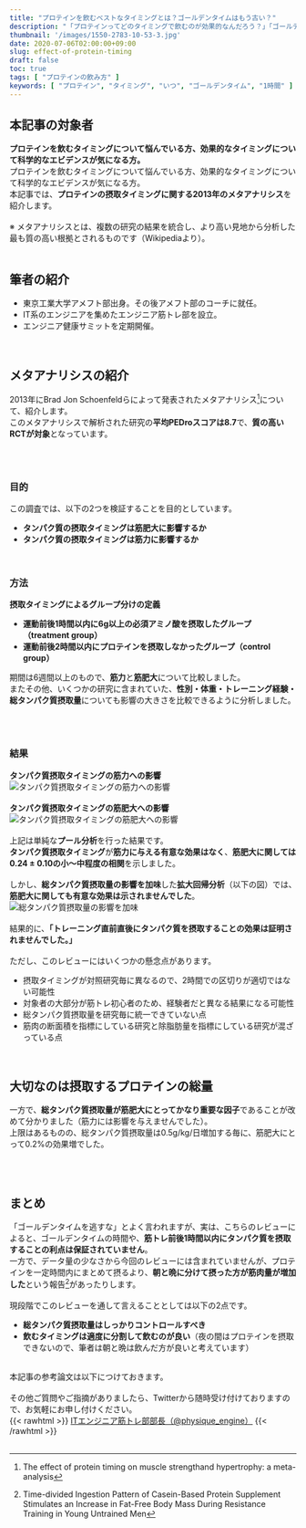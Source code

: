 ```yaml
---
title: "プロテインを飲むベストなタイミングとは？ゴールデンタイムはもう古い？"
description: "「プロテインってどのタイミングで飲むのが効果的なんだろう？」「ゴールデンタイムって何時間なの？」と思ったことはありませんか？今回はプロテインの摂取タイミングに関する2013年のメタアナリシスを紹介します。プロテインを飲むタイミングについて悩んでいる方、最新のエビデンスに興味がある方は是非記事をご覧ください。"
thumbnail: '/images/1550-2783-10-53-3.jpg'
date: 2020-07-06T02:00:00+09:00
slug: effect-of-protein-timing
draft: false
toc: true
tags: [ "プロテインの飲み方" ]
keywords: [ "プロテイン", "タイミング", "いつ", "ゴールデンタイム", "1時間" ]
---
```


## 本記事の対象者
<b>プロテインを飲むタイミングについて悩んでいる方、効果的なタイミングについて科学的なエビデンスが気になる方。</b><br>
プロテインを飲むタイミングについて悩んでいる方、効果的なタイミングについて科学的なエビデンスが気になる方。<br>
本記事では、<b>プロテインの摂取タイミングに関する2013年のメタアナリシス</b>を紹介します。<br>
<br>
※ メタアナリシスとは、複数の研究の結果を統合し、より高い見地から分析した最も質の高い根拠とされるものです（Wikipediaより）。
<br>
<br>

## 筆者の紹介
<ul>
  <li>東京工業大学アメフト部出身。その後アメフト部のコーチに就任。</li>
  <li>IT系のエンジニアを集めたエンジニア筋トレ部を設立。</li>
  <li>エンジニア健康サミットを定期開催。</li>
</ul>
<br>

## メタアナリシスの紹介
2013年にBrad Jon Schoenfeldらによって発表されたメタアナリシス[^1]について、紹介します。<br>
このメタアナリシスで解析された研究の<b>平均PEDroスコアは8.7</b>で、<b>質の高いRCTが対象</b>となっています。<br>

[^1]: The effect of protein timing on muscle strengthand hypertrophy: a meta-analysis

<br>
<br>

### 目的
この調査では、以下の2つを検証することを目的としています。<br>

- <b>タンパク質の摂取タイミングは筋肥大に影響するか</b>
- <b>タンパク質の摂取タイミングは筋力に影響するか</b>

<br>

### 方法

<b>摂取タイミングによるグループ分けの定義</b>

- <b>運動前後1時間以内に6g以上の必須アミノ酸を摂取したグループ（treatment group）</b>
- <b>運動前後2時間以内にプロテインを摂取しなかったグループ（control group）</b>

期間は6週間以上のもので、<b>筋力</b>と<b>筋肥大</b>について比較しました。<br>
またその他、いくつかの研究に含まれていた、<b>性別・体重・トレーニング経験・総タンパク質摂取量</b>についても影響の大きさを比較できるように分析しました。

<br>
<br>

### 結果

<b>タンパク質摂取タイミングの筋力への影響</b><br>
<img src="/images/1550-2783-10-53-1.jpg" alt="タンパク質摂取タイミングの筋力への影響" />
<br>
<br>
<b>タンパク質摂取タイミングの筋肥大への影響</b><br>
<img src="/images/1550-2783-10-53-2.jpg" alt="タンパク質摂取タイミングの筋肥大への影響" />
<br>
<br>
上記は単純な<b>プール分析</b>を行った結果です。<br>
<b>タンパク質摂取タイミング</b>が<b>筋力に与える有意な効果はなく</b>、<b>筋肥大に関しては0.24 ± 0.10の小〜中程度の相関</b>を示しました。<br>
<br>
しかし、<b>総タンパク質摂取量の影響を加味</b>した<b>拡大回帰分析</b>（以下の図）では、<b>筋肥大に関しても有意な効果は示されませんでした</b>。
<br>
<img src="/images/1550-2783-10-53-3.jpg" alt="総タンパク質摂取量の影響を加味" />
<br>
<br>
結果的に、<b>「トレーニング直前直後にタンパク質を摂取することの効果は証明されませんでした。」</b><br>
<br>
ただし、このレビューにはいくつかの懸念点があります。

- 摂取タイミングが対照研究毎に異なるので、2時間での区切りが適切ではない可能性
- 対象者の大部分が筋トレ初心者のため、経験者だと異なる結果になる可能性
- 総タンパク質摂取量を研究毎に統一できていない点
- 筋肉の断面積を指標にしている研究と除脂肪量を指標にしている研究が混ざっている点

<br>

## 大切なのは摂取するプロテインの総量
一方で、<b>総タンパク質摂取量が筋肥大にとってかなり重要な因子</b>であることが改めて分かりました（筋力には影響を与えませんでした）。<br>
上限はあるものの、総タンパク質摂取量は0.5g/kg/日増加する毎に、筋肥大にとって0.2%の効果増でした。

<br>
<br>

## まとめ
「ゴールデンタイムを逃すな」とよく言われますが、実は、こちらのレビューによると、ゴールデンタイムの時間や、<b>筋トレ前後1時間以内にタンパク質を摂取することの利点は保証されていません</b>。<br>
一方で、データ量の少なさから今回のレビューには含まれていませんが、プロテインを一定時間内にまとめて摂るより、<b>朝と晩に分けて摂った方が筋肉量が増加した</b>という報告[^2]があったりします。<br>
<br>
現段階でこのレビューを通して言えることとしては以下の2点です。

- <b>総タンパク質摂取量はしっかりコントロールすべき</b>
- <b>飲むタイミングは適度に分割して飲むのが良い</b>（夜の間はプロテインを摂取できないので、筆者は朝と晩は飲んだ方が良いと考えています）

[^2]: Time-divided Ingestion Pattern of Casein-Based Protein Supplement Stimulates an Increase in Fat-Free Body Mass During Resistance Training in Young Untrained Men

<br>
本記事の参考論文は以下につけておきます。  
<br>
<br>
その他ご質問やご指摘がありましたら、Twitterから随時受け付けておりますので、お気軽にお申し付けください。  <br>
{{< rawhtml >}}
<a href="https://twitter.com/physique_engine" target="_blank" rel="nofollow">ITエンジニア筋トレ部部長（@physique_engine）</a>
{{< /rawhtml >}}

<br>
<br>
